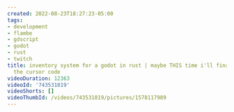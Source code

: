 ```yaml
---
created: 2022-08-23T18:27:23-05:00
tags:
- development
- flambe
- gdscript
- godot
- rust
- twitch
title: inventory system for a godot in rust | maybe THIS time i'll finally finish
  the cursor code
videoDuration: 12363
videoId: '743531819'
videoShorts: []
videoThumbId: /videos/743531819/pictures/1578117989
---
```

